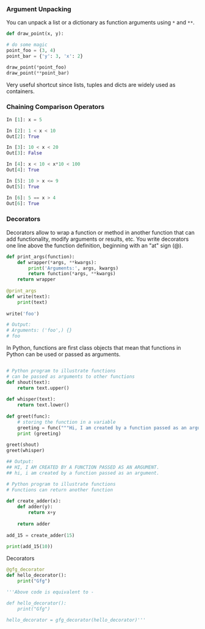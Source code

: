 ### Argument Unpacking

You can unpack a list or a dictionary as function arguments using `*` and `**`.

```python
def draw_point(x, y):

# do some magic
point_foo = (3, 4)
point_bar = {'y': 3, 'x': 2}

draw_point(*point_foo)
draw_point(**point_bar)
```

Very useful shortcut since lists, tuples and dicts are widely used as containers.

### Chaining Comparison Operators

```python
In [1]: x = 5

In [2]: 1 < x < 10
Out[2]: True

In [3]: 10 < x < 20
Out[3]: False

In [4]: x < 10 < x*10 < 100
Out[4]: True

In [5]: 10 > x <= 9
Out[5]: True

In [6]: 5 == x > 4
Out[6]: True
```

### Decorators

Decorators allow to wrap a function or method in another function that can add functionality, modify arguments or results, etc. You write decorators one line above the function definition, beginning with an "at" sign (@).

```python
def print_args(function):
    def wrapper(*args, **kwargs):
        print('Arguments:', args, kwargs)
        return function(*args, **kwargs)
    return wrapper
    
@print_args
def write(text):
    print(text)
    
write('foo')

# Output:
# Arguments: ('foo',) {}
# foo
 ````

In Python, functions are first class objects that mean that functions in Python can be used or passed as arguments.

```python

# Python program to illustrate functions
# can be passed as arguments to other functions
def shout(text):
    return text.upper()
 
def whisper(text):
    return text.lower()
 
def greet(func):
    # storing the function in a variable
    greeting = func("""Hi, I am created by a function passed as an argument.""")
    print (greeting)
 
greet(shout)
greet(whisper)

## Output:
## HI, I AM CREATED BY A FUNCTION PASSED AS AN ARGUMENT.
## hi, i am created by a function passed as an argument.
```

```python
# Python program to illustrate functions
# Functions can return another function
 
def create_adder(x):
    def adder(y):
        return x+y
 
    return adder
 
add_15 = create_adder(15)
 
print(add_15(10))
```

Decorators

```python
@gfg_decorator
def hello_decorator():
    print("Gfg")

'''Above code is equivalent to -

def hello_decorator():
    print("Gfg")
    
hello_decorator = gfg_decorator(hello_decorator)'''
```
